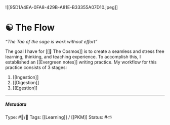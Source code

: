 
![[95D1A4EA-0FA8-429B-A81E-B33355A07D10.jpeg]]

# ☯️ The Flow

_“The Tao of the sage is work without effort”_

The goal I have for [[🔮 The Cosmos]] is to create a seamless and stress free learning, thinking, and teaching experience. To accomplish this, I established an [[Evergreen notes]] writing practice. My workflow for this practice consists of 3 stages:

1. [[Ingestion]]
2. [[Digestion]]
3. [[Egestion]]

___

##### Metadata
Type: #🔵/🔵 
Tags: [[Learning]] / [[PKM]]
Status:  #⛅️ 